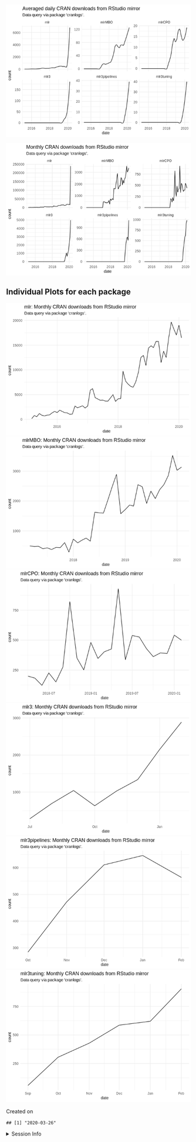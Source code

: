 
![](README_files/figure-gfm/unnamed-chunk-2-1.png)<!-- -->

![](README_files/figure-gfm/unnamed-chunk-3-1.png)<!-- -->

## Individual Plots for each package

![](README_files/figure-gfm/unnamed-chunk-4-1.png)<!-- -->![](README_files/figure-gfm/unnamed-chunk-4-2.png)<!-- -->![](README_files/figure-gfm/unnamed-chunk-4-3.png)<!-- -->![](README_files/figure-gfm/unnamed-chunk-4-4.png)<!-- -->![](README_files/figure-gfm/unnamed-chunk-4-5.png)<!-- -->![](README_files/figure-gfm/unnamed-chunk-4-6.png)<!-- -->

Created on

    ## [1] "2020-03-26"

<details>

<summary>Session Info</summary>

``` r
sessionInfo()
```

    ## R version 3.6.2 (2017-01-27)
    ## Platform: x86_64-pc-linux-gnu (64-bit)
    ## Running under: Ubuntu 16.04.6 LTS
    ## 
    ## Matrix products: default
    ## BLAS:   /home/travis/R-bin/lib/R/lib/libRblas.so
    ## LAPACK: /home/travis/R-bin/lib/R/lib/libRlapack.so
    ## 
    ## locale:
    ##  [1] LC_CTYPE=en_US.UTF-8       LC_NUMERIC=C              
    ##  [3] LC_TIME=en_US.UTF-8        LC_COLLATE=en_US.UTF-8    
    ##  [5] LC_MONETARY=en_US.UTF-8    LC_MESSAGES=en_US.UTF-8   
    ##  [7] LC_PAPER=en_US.UTF-8       LC_NAME=C                 
    ##  [9] LC_ADDRESS=C               LC_TELEPHONE=C            
    ## [11] LC_MEASUREMENT=en_US.UTF-8 LC_IDENTIFICATION=C       
    ## 
    ## attached base packages:
    ## [1] stats     graphics  grDevices utils     datasets  methods   base     
    ## 
    ## other attached packages:
    ## [1] lubridate_1.7.4 dplyr_0.8.5     ggplot2_3.3.0   magrittr_1.5   
    ## 
    ## loaded via a namespace (and not attached):
    ##  [1] Rcpp_1.0.4.5     compiler_3.6.2   pillar_1.4.3     git2r_0.26.1    
    ##  [5] tools_3.6.2      digest_0.6.25    lattice_0.20-38  nlme_3.1-142    
    ##  [9] jsonlite_1.6.1   evaluate_0.14    memoise_1.1.0    lifecycle_0.2.0 
    ## [13] tibble_2.1.3     gtable_0.3.0     mgcv_1.8-31      pkgconfig_2.0.3 
    ## [17] rlang_0.4.5      Matrix_1.2-18    cli_2.0.2        curl_4.3        
    ## [21] yaml_2.2.1       xfun_0.12        httr_1.4.1       withr_2.1.2     
    ## [25] stringr_1.4.0    knitr_1.28       askpass_1.1      cranlogs_2.1.1  
    ## [29] grid_3.6.2       tidyselect_1.0.0 glue_1.3.2       R6_2.4.1        
    ## [33] fansi_0.4.1      rmarkdown_2.1    farver_2.0.3     purrr_0.3.3     
    ## [37] splines_3.6.2    tic_0.6.0.9000   scales_1.1.0     htmltools_0.4.0 
    ## [41] assertthat_0.2.1 colorspace_1.4-1 labeling_0.3     stringi_1.4.6   
    ## [45] openssl_1.4.1    munsell_0.5.0    crayon_1.3.4

</details>
